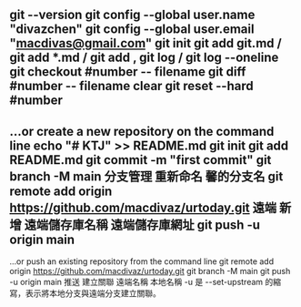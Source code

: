 git --version
git config --global user.name "divazchen"
git config --global user.email "macdivas@gmail.com"
git init
git add git.md / git add *.md / git add ,
git log / git log --oneline
git checkout #number -- filename
git diff #number -- filename
clear
git reset --hard #number
---
…or create a new repository on the command line
echo "# KTJ" >> README.md
git init
git add README.md
git commit -m "first commit"
git branch -M main 分支管理 重新命名 馨的分支名
git remote add origin https://github.com/macdivaz/urtoday.git 遠端 新增 遠端儲存庫名稱 遠端儲存庫網址
git push -u origin main
---
…or push an existing repository from the command line
git remote add origin https://github.com/macdivaz/urtoday.git
git branch -M main
git push -u origin main 推送 建立關聯 遠端名稱 本地名稱
-u 是 --set-upstream 的縮寫，表示將本地分支與遠端分支建立關聯。​